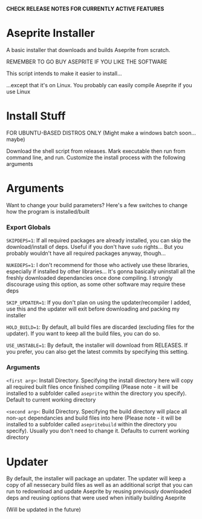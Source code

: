 **CHECK RELEASE NOTES FOR CURRENTLY ACTIVE FEATURES**

# Aseprite Installer
A basic installer that downloads and builds Aseprite from scratch.

REMEMBER TO GO BUY ASEPRITE IF YOU LIKE THE SOFTWARE

This script intends to make it easier to install...

...except that it's on Linux. You probably can easily compile Aseprite if you use Linux

# Install Stuff
FOR UBUNTU-BASED DISTROS ONLY (Might make a windows batch soon... maybe)

Download the shell script from releases. Mark executable then run from command line, and run.
Customize the install process with the following arguments

# Arguments
Want to change your build parameters? Here's a few switches to change how the program is installed/built

### Export Globals
`SKIPDEPS=1`: If all required packages are already installed, you can skip the download/install of deps. Useful if you don't have `sudo` rights... But you probably wouldn't have all required packages anyway, though...

`NUKEDEPS=1`: I don't recommend for those who actively use these libraries, especially if installed by other libraries... It's gonna basically uninstall all the freshly downloaded dependancies once done compiling. I strongly discourage using this option, as some other software may require these deps

`SKIP_UPDATER=1`: If you don't plan on using the updater/recompiler I added, use this and the updater will exit before downloading and packing my installer

`HOLD_BUILD=1`: By default, all build files are discarded (excluding files for the updater). If you want to keep all the build files, you can do so.

`USE_UNSTABLE=1`: By default, the installer will download from RELEASES. If you prefer, you can also get the latest commits by specifying this setting.


### Arguments
`<first arg>`: Install Directory. Specifying the install directory here will copy all required built files once finished compiling (Please note - it will be installed to a subfolder called `aseprite` within the directory you specify). Default to current working directory

`<second arg>`: Build Directory. Specifying the build directory will place all non-`apt` dependancies and build files into here (Please note - it will be installed to a subfolder called `asepritebuild` within the directory you specify). Usually you don't need to change it. Defaults to current working directory

# Updater

By default, the installer will package an updater. The updater will keep a copy of all nessecary build files as well as an additional script that you can run to redownload and update Aseprite by reusing previously downloaded deps and reusing options that were used when initially building Aseprite

(Will be updated in the future)
